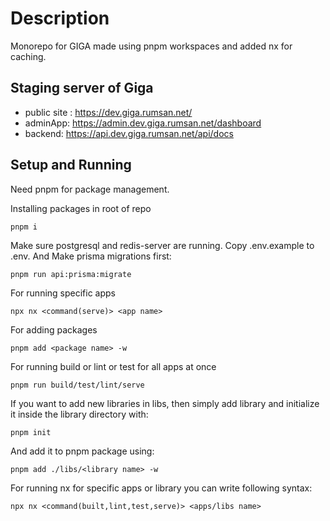 # Description

Monorepo for GIGA made using pnpm workspaces and added nx for caching.

## Staging server of Giga 
- public site : https://dev.giga.rumsan.net/
- adminApp: https://admin.dev.giga.rumsan.net/dashboard
- backend: https://api.dev.giga.rumsan.net/api/docs

## Setup and Running

Need pnpm for package management.

Installing packages in root of repo

```
pnpm i
```

Make sure postgresql and redis-server are running.
Copy .env.example to .env. And Make prisma migrations first:

```
pnpm run api:prisma:migrate
```

For running specific apps

```
npx nx <command(serve)> <app name>
```

For adding packages

```
pnpm add <package name> -w
```

For running build or lint or test for all apps at once

```
pnpm run build/test/lint/serve
```

If you want to add new libraries in libs, then simply add library and initialize it inside the library directory with:

```
pnpm init
```

And add it to pnpm package using:

```
pnpm add ./libs/<library name> -w
```

For running nx for specific apps or library you can write following syntax:

```
npx nx <command(built,lint,test,serve)> <apps/libs name>
```
